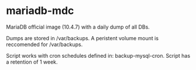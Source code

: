 # mariadb-mdc
MariaDB official image (10.4.7) with a daily dump of all DBs. 

Dumps are stored in /var/backups.
A peristent volume mount is reccomended for /var/backups.

Script works with cron schedules defined in: backup-mysql-cron.
Script has a retention of 1 week.
